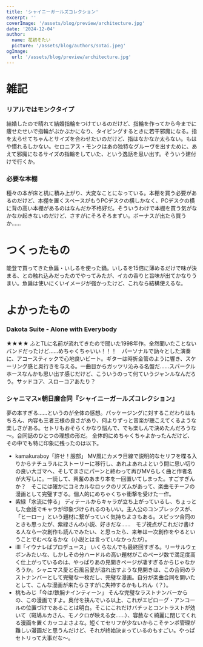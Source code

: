 ```yaml
---
title: 'シャイニーガールズコレクション'
excerpt: ''
coverImage: '/assets/blog/preview/architecture.jpg'
date: '2024-12-04'
author:
  name: 花初そたい
  picture: '/assets/blog/authors/sotai.jpeg'
ogImage:
  url: '/assets/blog/preview/architecture.jpg'
---
```

# 雑記
### リアルではモンクタイプ
結婚したので晴れて結婚指輪をつけているのだけど、指輪を作ってから今までに痩せたせいで指輪がぶかぶかになり、タイピングするときに若干邪魔になる。指を太らせてちゃんとサイズを合わせたいのだけど、指はなかなか太らない。もはや慣れるしかない。セロニアス・モンクはあの独特なグルーヴを出すために、あえて邪魔になるサイズの指輪をしていた、という逸話を思い出す。そういう建付けで行くか。

### 必要な本棚
種々の本が床と机に積み上がり、大変なことになっている。本棚を買う必要があるのだけど、本棚を置くスペースがもうPCデスクの横しかなく、PCデスクの横に背の高い本棚があるのはなんだか不格好だ。そういうわけで本棚を買う気がなかなか起きないのだけど、さすがにそろそろまずい。ボーナスが出たら買うか……

# つくったもの
能登で買ってきた魚醤・いしるを使った鍋。いしるを15倍に薄めるだけで味が決まる、との触れ込みだったのでやってみたが、イカの香りと旨味が出てかなりうまい。魚醤は使いにくいイメージが強かったけど、これなら結構使えるな。

# よかったもの
### Dakota Suite - Alone with Everybody
★★★★
ふとTLに名前が流れてきたので聞いた1998年作。全然聞いたことないバンドだったけど……めちゃくちゃいい！！！　パーソナルで訥々とした演奏に、アコースティックで心地良いビート。ギターは時折金管のように響き、スケーリング感と奥行きを与える。一曲目からガッツリ沁みる名盤だ……スパークルホースなんかも思い出す感じだけど、こういうのって何ていうジャンルなんだろう。サッドコア、スローコアあたり？

### シャニマス×朝日廉合同『シャイニーガールズコレクション』
夢の本すぎる……というのが全体の感想。パッケージングに対するこだわりはもちろん、内容も三者三様の良さがあり、何よりずっと音楽が聴こえてくるような楽しさがある。セトリもおそらくかなり悩んで、でも楽しんで決めたんだろうな～。合同誌のひとつの理想の形だ。
全体的にめちゃくちゃよかったんだけど、その中でも特に印象に残ったのは以下。
- kamakuraboy「許せ！服部」
MV風にカメラ目線で説明的なセリフを喋る入りからナチュラルにストーリーに移行し、あれよあれよという間に思い切りの良い大ゴマへ、そしてまさにパーンと終わって再びMVらしく曲と作者名が大写しに。一読して、興奮のあまり本を一回置いてしまった。すごすぎんか？　そこには確かにコミカルなロックのリズムがあって、楽曲モチーフの漫画として完璧すぎる。個人的にめちゃくちゃ衝撃を受けた一作。
- 紫緑「水流に悖る」
ディテールからキャラが立ち上がっているし、ちょっとした会話でキャラが印象づけられるのもいい。主人公のコンプレックスが、「ヒーロー」という題材に繋がっていく気持ちよさもある。スピッツ合同のときも思ったが、紫緑さんの小説、好きだな……　モブ視点がこれだけ書ける人なら一次創作も読んでみたい、と思ったら、来年は一次創作をやるということでむべなるかな（小説とは言っていなかったが）。
- illl「イウナレばプロデュース」
いくらなんでも最終回すぎる。リーサルウェポンみたいな、しかしその分ハードルの高い題材がこのページ数で満足度高く仕上がっているのは、やっぱりあの見開きページが凄すぎるからじゃなかろうか。シャニマス愛と石風呂愛が溢れ出すような見開きは、この合同のラストナンバーとして完璧な一枚だし、完璧な漫画。自分が楽曲合同を開いたとして、こんな漫画が来たらさすがに失神するかもしれん（？）。
- 桃もみじ「今は/鉄腕ナインティーン」
そんな完璧なラストナンバーからの、この漫画ですよ。奥付を挟んでいる以上、これがエピローグ・アンコールの位置づけであることは明白。そこにこれだけバチッとコントラストが効いて（斑鳩ルカさん、モノクロが映える女……）、容赦なく綺麗に閉じてくれる漫画を置くカッコよさよな。短くてセリフが少ないからこそテンポ管理が難しい漫画だと思うんだけど、それが終始決まっているのもすごい。やっぱセトリって大事だな～。